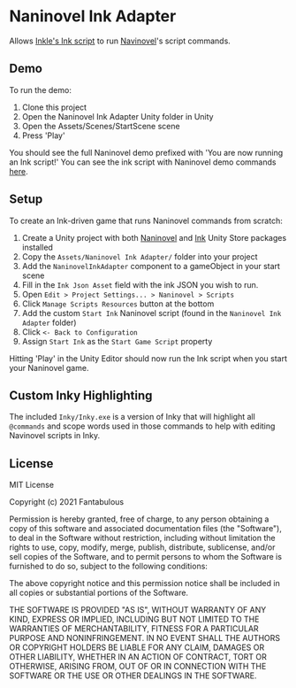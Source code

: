 # Naninovel Ink Adapter

Allows [Inkle's Ink script](https://www.inklestudios.com/ink/) to run [Navinovel](https://naninovel.com)'s script commands.

## Demo

To run the demo:
1. Clone this project
2. Open the Naninovel Ink Adapter Unity folder in Unity
3. Open the Assets/Scenes/StartScene scene
4. Press 'Play'

You should see the full Naninovel demo prefixed with 'You are now running an Ink script!' You can see the ink script with Naninovel demo commands [here](https://github.com/fantabulous-tech/naninovel-ink-adapter).

## Setup

To create an Ink-driven game that runs Naninovel commands from scratch:
1. Create a Unity project with both [Naninovel](https://assetstore.unity.com/packages/tools/game-toolkits/naninovel-visual-novel-engine-135453) and [Ink](https://assetstore.unity.com/packages/tools/integration/ink-unity-integration-60055) Unity Store packages installed
2. Copy the `Assets/Naninovel Ink Adapter/` folder into your project
3. Add the `NaninovelInkAdapter` component to a gameObject in your start scene
4. Fill in the `Ink Json Asset` field with the ink JSON you wish to run.
5. Open `Edit > Project Settings... > Naninovel > Scripts`
6. Click `Manage Scripts Resources` button at the bottom
7. Add the custom `Start Ink` Naninovel script (found in the `Naninovel Ink Adapter` folder)
8. Click `<- Back to Configuration`
9. Assign `Start Ink` as the `Start Game Script` property

Hitting 'Play' in the Unity Editor should now run the Ink script when you start your Naninovel game.

## Custom Inky Highlighting

The included `Inky/Inky.exe` is a version of Inky that will highlight all `@commands` and scope words used in those commands to help with editing Navinovel scripts in Inky.

## License

MIT License

Copyright (c) 2021 Fantabulous

Permission is hereby granted, free of charge, to any person obtaining a copy
of this software and associated documentation files (the "Software"), to deal
in the Software without restriction, including without limitation the rights
to use, copy, modify, merge, publish, distribute, sublicense, and/or sell
copies of the Software, and to permit persons to whom the Software is
furnished to do so, subject to the following conditions:

The above copyright notice and this permission notice shall be included in all
copies or substantial portions of the Software.

THE SOFTWARE IS PROVIDED "AS IS", WITHOUT WARRANTY OF ANY KIND, EXPRESS OR
IMPLIED, INCLUDING BUT NOT LIMITED TO THE WARRANTIES OF MERCHANTABILITY,
FITNESS FOR A PARTICULAR PURPOSE AND NONINFRINGEMENT. IN NO EVENT SHALL THE
AUTHORS OR COPYRIGHT HOLDERS BE LIABLE FOR ANY CLAIM, DAMAGES OR OTHER
LIABILITY, WHETHER IN AN ACTION OF CONTRACT, TORT OR OTHERWISE, ARISING FROM,
OUT OF OR IN CONNECTION WITH THE SOFTWARE OR THE USE OR OTHER DEALINGS IN THE
SOFTWARE.
